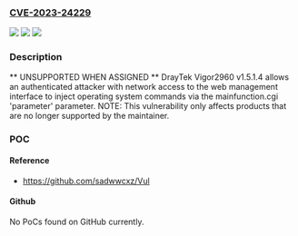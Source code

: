 ### [CVE-2023-24229](https://cve.mitre.org/cgi-bin/cvename.cgi?name=CVE-2023-24229)
![](https://img.shields.io/static/v1?label=Product&message=n%2Fa&color=blue)
![](https://img.shields.io/static/v1?label=Version&message=n%2Fa&color=blue)
![](https://img.shields.io/static/v1?label=Vulnerability&message=n%2Fa&color=brighgreen)

### Description

** UNSUPPORTED WHEN ASSIGNED ** DrayTek Vigor2960 v1.5.1.4 allows an authenticated attacker with network access to the web management interface to inject operating system commands via the mainfunction.cgi 'parameter' parameter. NOTE: This vulnerability only affects products that are no longer supported by the maintainer.

### POC

#### Reference
- https://github.com/sadwwcxz/Vul

#### Github
No PoCs found on GitHub currently.

